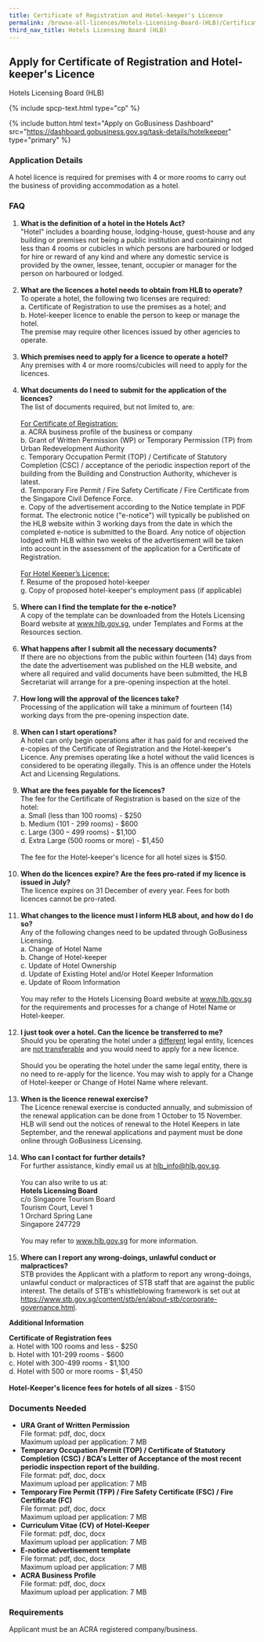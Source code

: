```yaml
---
title: Certificate of Registration and Hotel-keeper's Licence
permalink: /browse-all-licences/Hotels-Licensing-Board-(HLB)/Certificate-of-Registration-and-Hotel-keeper's-Licence
third_nav_title: Hotels Licensing Board (HLB)
---
```


## Apply for Certificate of Registration and Hotel-keeper's Licence

Hotels Licensing Board (HLB)

{% include spcp-text.html type="cp" %}

{% include button.html text="Apply on GoBusiness Dashboard" src="https://dashboard.gobusiness.gov.sg/task-details/hotelkeeper" type="primary" %}

<H3>Application Details</H3>

<p>A hotel licence is required for premises with 4 or more rooms to carry out the business of providing accommodation as a hotel.</p>
<h3>FAQ</h3>
<ol>
<li><strong>What is the definition of a hotel in the Hotels Act?</strong><br>"Hotel" includes a boarding house, lodging-house, guest-house and any building or premises not being a public institution and containing not less than 4 rooms or cubicles in which persons are harboured or lodged for hire or reward of any kind and where any domestic service is provided by the owner, lessee, tenant, occupier or manager for the person on harboured or lodged.<br><br></li>
<li><strong>What are the licences a hotel needs to obtain from HLB to operate?</strong><br>To operate a hotel, the following two licenses are required:<br>a. Certificate of Registration to use the premises as a hotel; and<br>b. Hotel-keeper licence to enable the person to keep or manage the hotel.<br>The premise may require other licences issued by other agencies to operate.<br><br></li>
<li><strong>Which premises need to apply for a licence to operate a hotel?</strong><br>Any premises with 4 or more rooms/cubicles will need to apply for the licences.<br><br></li>
<li><strong>What documents do I need to submit for the application of the licences?</strong><br>The list of documents required, but not limited to, are:<br><u><br>For Certificate of Registration:</u><br>a. ACRA business profile of the business or company<br>b. Grant of Written Permission (WP) or Temporary Permission (TP) from Urban Redevelopment Authority<br>c. Temporary Occupation Permit (TOP) / Certificate of Statutory Completion (CSC) / acceptance of the periodic inspection report of the building from the Building and Construction Authority, whichever is latest.<br>d. Temporary Fire Permit / Fire Safety Certificate / Fire Certificate from the Singapore Civil Defence Force.<br>e. Copy of the advertisement according to the Notice template in PDF format. The electronic notice ("e-notice") will typically be published on the HLB website within 3 working days from the date in which the completed e-notice is submitted to the Board. Any notice of objection lodged with HLB within two weeks of the advertisement will be taken into account in the assessment of the application for a Certificate of Registration.<br><br><u>For Hotel Keeper&rsquo;s Licence:</u><br>f. Resume of the proposed hotel-keeper<br>g. Copy of proposed hotel-keeper's employment pass (if applicable)<br><br></li>
<li><strong>Where can I find the template for the e-notice?</strong><br>A copy of the template can be downloaded from the Hotels Licensing Board website at <a href="https://www.hlb.gov.sg/" target="_blank" rel="noopener">www.hlb.gov.sg</a>, under Templates and Forms at the Resources section.<br><br></li>
<li><strong>What happens after I submit all the necessary documents?</strong><br>If there are no objections from the public within fourteen (14) days from the date the advertisement was published on the HLB website, and where all required and valid documents have been submitted, the HLB Secretariat will arrange for a pre-opening inspection at the hotel.<br><br></li>
<li><strong>How long will the approval of the licences take?</strong><br>Processing of the application will take a minimum of fourteen (14) working days from the pre-opening inspection date.<br><br></li>
<li><strong>When can I start operations?</strong><br>A hotel can only begin operations after it has paid for and received the e-copies of the Certificate of Registration and the Hotel-keeper's Licence. Any premises operating like a hotel without the valid licences is considered to be operating illegally. This is an offence under the Hotels Act and Licensing Regulations.<br><br></li>
<li><strong>What are the fees payable for the licences?</strong><br>The fee for the Certificate of Registration is based on the size of the hotel:<br>a. Small (less than 100 rooms) - $250<br>b. Medium (101 - 299 rooms) - $600<br>c. Large (300 &ndash; 499 rooms) - $1,100<br>d. Extra Large (500 rooms or more) - $1,450<br><br>The fee for the Hotel-keeper's licence for all hotel sizes is $150.<br><br></li>
<li><strong>When do the licences expire? Are the fees pro-rated if my licence is issued in July?</strong><br>The licence expires on 31 December of every year. Fees for both licences cannot be pro-rated.<br><br></li>
<li><strong>What changes to the licence must I inform HLB about, and how do I do so?</strong><br>Any of the following changes need to be updated through GoBusiness Licensing.<br>a. Change of Hotel Name<br>b. Change of Hotel-keeper<br>c. Update of Hotel Ownership<br>d. Update of Existing Hotel and/or Hotel Keeper Information<br>e. Update of Room Information<br><br>You may refer to the Hotels Licensing Board website at <a href="https://www.hlb.gov.sg/" target="_blank" rel="noopener">www.hlb.gov.sg</a> for the requirements and processes for a change of Hotel Name or Hotel-keeper.<br><br></li>
<li><strong>I just took over a hotel. Can the licence be transferred to me?</strong><br>Should you be operating the hotel under a <u>different</u> legal entity, licences are <u>not transferable</u> and you would need to apply for a new licence.<br><br>Should you be operating the hotel under the same legal entity, there is no need to re-apply for the licence. You may wish to apply for a Change of Hotel-keeper or Change of Hotel Name where relevant.<br><br></li>
<li><strong>When is the licence renewal exercise?</strong><br>The Licence renewal exercise is conducted annually, and submission of the renewal application can be done from 1 October to 15 November. HLB will send out the notices of renewal to the Hotel Keepers in late September, and the renewal applications and payment must be done online through GoBusiness Licensing.<br><br></li>
<li><strong>Who can I contact for further details?</strong><br>For further assistance, kindly email us at <a href="mailto:hlb_info@hlb.gov.sg">hlb_info@hlb.gov.sg</a>.<br><br>You can also write to us at:<br><strong>Hotels Licensing Board</strong><br>c/o Singapore Tourism Board<br>Tourism Court, Level 1<br>1 Orchard Spring Lane<br>Singapore 247729<br><br>You may refer to <a href="https://www.hlb.gov.sg/" target="_blank" rel="noopener">www.hlb.gov.sg</a> for more information.<br><br></li>
<li><strong>Where can I report any wrong-doings, unlawful conduct or malpractices?</strong><br>STB provides the Applicant with a platform to report any wrong-doings, unlawful conduct or malpractices of STB staff that are against the public interest. The details of STB's whistleblowing framework is set out at<br><a href="https://www.stb.gov.sg/content/stb/en/about-stb/corporate-governance.html" target="_blank" rel="noopener">https://www.stb.gov.sg/content/stb/en/about-stb/corporate-governance.html</a>.</li>
</ol>

<strong>Additional Information</strong>

<p><strong>Certificate of Registration fees</strong><br>a. Hotel with 100 rooms and less - $250<br>b. Hotel with 101-299 rooms - $600<br>c. Hotel with 300-499 rooms - $1,100<br>d. Hotel with 500 or more rooms - $1,450<br><br><strong>Hotel-Keeper's licence fees for hotels of all sizes</strong> - $150</p>

<H3>Documents Needed</H3>

<ul>
<li><strong>URA Grant of Written Permission</strong>
<br>File format: pdf, doc, docx
<br>Maximum upload per application: 7 MB
</li>
<li><strong>Temporary Occupation Permit (TOP) / Certificate of Statutory Completion (CSC) / BCA's Letter of Acceptance of the most recent periodic inspection report of the building.</strong><br>File format: pdf, doc, docx
<br>Maximum upload per application: 7 MB
</li>

<li><strong>Temporary Fire Permit (TFP) / Fire Safety Certificate (FSC) / Fire Certificate (FC)</strong><br>File format: pdf, doc, docx
<br>Maximum upload per application: 7 MB
</li>

<li><strong>Curriculum Vitae (CV) of Hotel-Keeper</strong><br>File format: pdf, doc, docx
<br>Maximum upload per application: 7 MB
</li>

<li><strong>E-notice advertisement template</strong><br>File format: pdf, doc, docx
<br>Maximum upload per application: 7 MB
</li>

<li><strong>ACRA Business Profile</strong><br>File format: pdf, doc, docx
<br>Maximum upload per application: 7 MB
</li>
</ul>

<H3>Requirements</H3>

Applicant must be an ACRA registered company/business.

